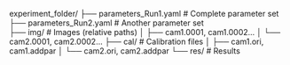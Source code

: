 experiment_folder/
├── parameters_Run1.yaml      # Complete parameter set
├── parameters_Run2.yaml      # Another parameter set  
├── img/                      # Images (relative paths)
│   ├── cam1.0001, cam1.0002...
│   └── cam2.0001, cam2.0002...
├── cal/                      # Calibration files
│   ├── cam1.ori, cam1.addpar
│   └── cam2.ori, cam2.addpar
└── res/                      # Results
